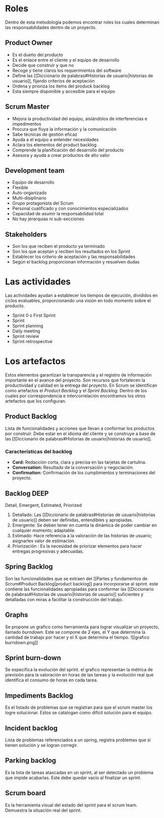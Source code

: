 # Roles
Dentro de esta metodología podemos encontrar roles los cuales determinan las responsabilidades dentro de un proyecto.

## Product Owner
- Es el dueño del producto
- Es el enlace entre el cliente y el equipo de desarrollo 
- Decide que construir y que no
- Recoge y tiene claros los requerimientos del software
- Define las [[Diccionario de palabras#Historias de usuario|historias de usuario]], fijando criterios de aceptación
- Ordena y prioriza los items del produck backlog
- Esta siempre disponible y accesible para el equipo
## Scrum Master
- Mejora la productividad del equipo, aislándolos de interferencias e impedimentos
- Procura que fluya la información y la comunicación 
- Sabe técnicas de gestión eficaz
- Ayuda a el equipo a entender necesidades
- Aclara los elementos del product backlog
- Comprende la planificación del desarrollo del producto 
- Asesora y ayuda a crear productos de alto valor

## Development team
- Equipo de desarrollo
- Flexible
- Auto-organizado
- Multi-disiplinario
- Grupo protagonista del Scrum
- Personal cualificado y con conocimientos especializados 
- Capacidad de asumir la responsabilidad total 
- No hay jerarquías ni sub-secciones
## Stakeholders 
- Son los que reciben el producto ya terminado 
-  Son los que aceptan y reciben los resultados en los Sprint 
- Establecer los criterio de aceptación y las responsabilidades
- Según el backlog proporcionan información y resuelven dudas   
# Las actividades
Las actividades ayudan a establecer los tiempos de ejecución, divididos en ciclos evaluables, proporcionando una visión en todo momento sobre el producto. 

- Sprint 0 o First Sprint 
- Sprint
- Sprint planning
- Daily meeting 
- Sprint review 
- Sprint retrospective


# Los artefactos
Estos elementos garantizan la transparencia y el registro de información importante en el avance del proyecto. Son recursos que fortalecen la productividad y calidad en la entrega del proyecto.
En Scrum se identifican como artefactos el _Product Backlog_ y el _Sprint Backlog_. Dentro de los cuales por correspondencia e intercorrelación encontramos los otros artefactos que los configuran.

## Product Backlog
Lista de funcionalidades y acciones que llevan a conformar los productos por construir. Debe estar en el idioma del cliente y se construye a base de las [[Diccionario de palabras#Historias de usuario|historias de usuario]].

### Características del backlog
- **Card:** Redacción corta, clara y precisa en las tarjetas de cartulina.
- **Conversation:** Resultado de la conversación y negociación.
- **Confirmation:** Confirmación de los cumplimientos y terminaciones del proyecto.

## Backlog DEEP
Detail, Emergent, Estimated, Priorized

1. Detallado: Las [[Diccionario de palabras#Historias de usuario|historias de usuario]] deben ser definidas, entendibles y apropiadas.
2. Emergente: Se deben tener en cuenta la dinámica de poder cambiar en cualquier momento; adaptable.
3. Estimado: Hace referencia a la valoración de las historias de usuario; asignarles valor de estimación. 
4. Priorización : Es la necesidad de priorizar elementos para hacer entregas progresivas y adecuadas.

## Spring Backlog
Son las funcionalidades que se extraen del [[Partes y fundamentos de Scrum#Product Backlog|product backlog]] para incorporarse al sprint. este contiene las funcionalidades apropiadas para conformar las [[Diccionario de palabras#Historias de usuario|historias de usuario]] suficientes y detalladas con miras a facilitar la construcción del trabajo. 

## Graphs
Se propone un grafico como herramienta para lograr visualizar un proyecto, llamado _burndown_. Este se compone de 2 ejes, el Y que determina la cantidad de trabajo por hacer y el X que determina el tiempo.
![[grafico burndown.png]]
## Sprint burn-down
Se especifica la evolución del sprint. el grafico representan la métrica de previsión para la valoración en horas de las tareas y la evolución real que identifica el consumo de horas en cada tarea. 
## Impediments Backlog
Es el listado de problemas que se registran para que el scrum master los logre solucionar. Estos se catalogan como difícil solución para el equipo.

## Incident backlog
Lista de problemas referenciados a un spring, registra problemas que sí tienen solución y se logran corregir.

## Parking backlog
Es la lista de tareas atascadas en un sprint, al ser detectado un problema que impide acabarlas. Este debe quedar vacío al finalizar un sprint.

## Scrum board
Es la herramienta visual del estado del sprint para el scrum team. Demuestra la situación real del sprint. 